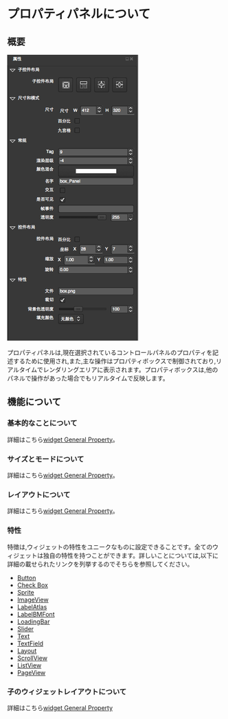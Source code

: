 # プロパティパネルについて

## 概要

![](./res/properties_mian_panel.png)

プロパティパネルは,現在選択されているコントロールパネルのプロパティを記述するために使用され,また,主な操作はプロパティボックスで制御されており,リアルタイムでレンダリングエリアに表示されます。プロパティボックスは,他のパネルで操作があった場合でもリアルタイムで反映します。

## 機能について

### 基本的なことについて

詳細はこちら[widget General Property](../widget/general_property.md)。

### サイズとモードについて

詳細はこちら[widget General Property](../widget/general_property.md)。

### レイアウトについて

詳細はこちら[widget General Property](../widget/general_property.md)。

### 特性

特徴は,ウィジェットの特性をユニークなものに設定できることです。全てのウィジェットは独自の特性を持つことができます。詳しいことについては,以下に詳細の載せられたリンクを列挙するのでそちらを参照してください。
* [Button](../widget/button.md)
* [Check Box](../widget/checkbox.md)
* [Sprite](../widget/sprite.md)
* [ImageView](../widget/imageview.md)
* [LabelAtlas](../widget/labelatlas.md)
* [LabelBMFont](../widget/labelbmfont.md)
* [LoadingBar](../widget/loadingbar.md)
* [Slider](../widget/slider.md)
* [Text](../widget/text.md)
* [TextField](../widget/textfield.md)
* [Layout](../widget/layout.md)
* [ScrollView](../widget/scrollview.md)
* [ListView](../widget/listview.md)
* [PageView](../widget/pageview.md)

### 子のウィジェットレイアウトについて

詳細はこちら[widget General Property](../widget/general_property.md)
